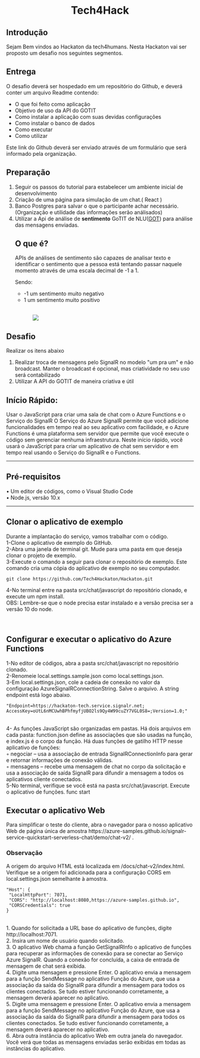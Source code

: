 <h1 align="center">Tech4Hack</h1>

## Introdução

Sejam Bem vindos ao Hackaton da tech4humans. Nesta Hackaton vai ser proposto um desafio nos seguintes segmentos.

## Entrega

O desafio deverá ser hospedado em um repositório do Github, e deverá conter um arquivo Readme contendo:
<ul>
    <li>O que foi feito como aplicação</li>
    <li>Objetivo de uso da API do GOTIT</li>
    <li>Como instalar a aplicação com suas devidas configurações</li>
    <li>Como instalar o banco de dados</li>
    <li>Como executar</li>
    <li>Como utilizar</li>
</ul>

Este link do Github deverá ser enviado através de um formulário que será informado pela organização.

## Preparação

<ol>
    <li>Seguir os passos do tutorial para estabelecer um ambiente inicial de desenvolvimento</li>
    <li>Criação de uma página para simulação de um chat.( React )</li>
    <li>Banco Postgres para salvar o que o participante achar necessário. (Organização e utilidade das informações serão análisados)</li>
    <li>Utilizar a Api de análise de <b>sentimento</b> GoTIT de NLU(<a href="https://www.gotit.ai/">GOT</a>) para análise das mensagens enviadas.
        <h2>O que é?</h2>
        <p>APIs de análises de sentimento são capazes de analisar texto e identificar o sentimento que a pessoa está tentando passar naquele momento através de uma escala decimal de -1 a 1.</p>
        <p>Sendo:</p>
        <ul>
            <li>-1 um sentimento muito negativo</li>
            <li>1 um sentimento muito positivo</li>
        <ul/>
        <br />
        <img src="https://d33wubrfki0l68.cloudfront.net/b22426b0bcb4a45e762a51a51cca5af3022bc054/f9a94/static/3db9023a9e1bf7804afb45fca7a4bec9/12fd3/sentiment-analysis-api.png"/>
    </li>
</ol>

## Desafio

Realizar os itens abaixo
<ol>
    <li>Realizar troca de mensagens pelo SignalR no modelo "um pra um" e não broadcast. Manter o broadcast é opcional, mas criatividade no seu uso será contabilizado</li>
    <li>Utilizar A API do GOTIT de maneira criativa e útil</li>
</ol>
    
## Início Rápido:
Usar o JavaScript para criar uma sala de chat com o Azure Functions e o Serviço do SignalR
O Serviço do Azure SignalR permite que você adicione funcionalidades em tempo real ao seu aplicativo com 
facilidade, e o Azure Functions é uma plataforma sem servidor que permite que você execute o código sem 
gerenciar nenhuma infraestrutura. Neste início rápido, você usará o JavaScript para criar um aplicativo 
de chat sem servidor e em tempo real usando o Serviço do SignalR e o Functions.
<hr></hr>
<h2>Pré-requisitos</h2>
    • Um editor de códigos, como o Visual Studio Code <br>
    • Node.js, versão 10.x
<hr></hr>      
      <h2>Clonar o aplicativo de exemplo</h2>
      Durante a implantação do serviço, vamos trabalhar com o código. <br>
    1-Clone o aplicativo de exemplo do GitHub. <br>
    2-Abra uma janela de terminal git. Mude para uma pasta em que deseja clonar o projeto de exemplo.<br>
    3-Execute o comando a seguir para clonar o repositório de exemplo. Este comando cria uma cópia do aplicativo de exemplo no seu computador.<br>
    
    git clone https://github.com/Tech4Hackaton/Hackaton.git
    
   4-No terminal entre na pasta src/chat/javascript do repositório clonado, e execute um npm install.<br>
    OBS: Lembre-se que o node precisa estar instalado e a versão precisa ser a versão 10 do node.<br>      

<br><h2>Configurar e executar o aplicativo do Azure Functions</h2>
    1-No editor de códigos, abra a pasta src/chat/javascript no repositório clonado.<br>
    2-Renomeie local.settings.sample.json como local.settings.json.<br>
    3-Em local.settings.json, cole a cadeia de conexão no valor da configuração AzureSignalRConnectionString. Salve o arquivo. 
    A string endpoint está logo abaixo.<br>
    
    "Endpoint=https://hackaton-tech.service.signalr.net; AccessKey=oUtL6nMCUwhBPhfmyfjUBO2ls9Qy4W99cuZY7VGL0S8=;Version=1.0;"
   <br>4- As funções JavaScript são organizadas em pastas. Há dois arquivos em cada pasta: function.json define as associações que são usadas na função, e index.js é o corpo da função. Há duas funções de gatilho HTTP nesse aplicativo de funções:
  <br>◦ negociar – usa a associação de entrada SignalRConnectionInfo para gerar e retornar informações de conexão válidas.
  <br>◦ mensagens – recebe uma mensagem de chat no corpo da solicitação e usa a associação de saída SignalR para difundir a mensagem a todos os aplicativos cliente conectados.
  <br>5-No terminal, verifique se você está na pasta src/chat/javascript. Execute o aplicativo de funções.
func start

<h2>Executar o aplicativo Web</h2>
Para simplificar o teste do cliente, abra o navegador para o nosso aplicativo Web de página única de amostra https://azure-samples.github.io/signalr-service-quickstart-serverless-chat/demo/chat-v2/ .<br>
<h3>Observação</h3>
A origem do arquivo HTML está localizada em /docs/chat-v2/index.html. 
<br>Verifique se a origem foi adicionada para a configuração CORS em local.settings.json semelhante à amostra.<br>

    "Host": {
     "LocalHttpPort": 7071,
     "CORS": "http://localhost:8080,https://azure-samples.github.io",
     "CORSCredentials": true
    }
<br>
1. Quando for solicitada a URL base do aplicativo de funções, digite http://localhost:7071.<br>
2. Insira um nome de usuário quando solicitado.<br>
3. O aplicativo Web chama a função GetSignalRInfo o aplicativo de funções para recuperar as informações de conexão para se conectar ao Serviço Azure SignalR. Quando a conexão for concluída, a caixa de entrada de mensagem de chat será exibida.<br>
4. Digite uma mensagem e pressione Enter. O aplicativo envia a mensagem para a função SendMessage no aplicativo Função do Azure, que usa a associação da saída do SignalR para difundir a mensagem para todos os clientes conectados. Se tudo estiver funcionando corretamente, a mensagem deverá aparecer no aplicativo.<br>
5. Digite uma mensagem e pressione Enter. O aplicativo envia a mensagem para a função SendMessage no aplicativo Função do Azure, que usa a associação da saída do SignalR para difundir a mensagem para todos os clientes conectados. Se tudo estiver funcionando corretamente, a mensagem deverá aparecer no aplicativo.<br>
6. Abra outra instância do aplicativo Web em outra janela do navegador. Você verá que todas as mensagens enviadas serão exibidas em todas as instâncias do aplicativo.<br>

